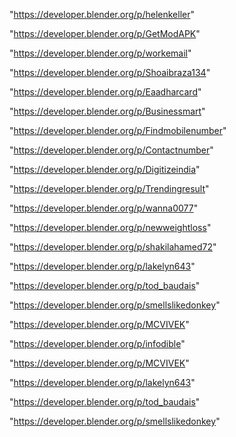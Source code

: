 "https://developer.blender.org/p/helenkeller"

"https://developer.blender.org/p/GetModAPK"

"https://developer.blender.org/p/workemail"

"https://developer.blender.org/p/Shoaibraza134"

"https://developer.blender.org/p/Eaadharcard"

"https://developer.blender.org/p/Businessmart"

"https://developer.blender.org/p/Findmobilenumber"

"https://developer.blender.org/p/Contactnumber"

"https://developer.blender.org/p/Digitizeindia"

"https://developer.blender.org/p/Trendingresult"

"https://developer.blender.org/p/wanna0077"

"https://developer.blender.org/p/newweightloss"

"https://developer.blender.org/p/shakilahamed72"

"https://developer.blender.org/p/lakelyn643"

"https://developer.blender.org/p/tod_baudais"

"https://developer.blender.org/p/smellslikedonkey"

"https://developer.blender.org/p/MCVIVEK"

 
"https://developer.blender.org/p/infodible"


"https://developer.blender.org/p/MCVIVEK"


"https://developer.blender.org/p/lakelyn643"


"https://developer.blender.org/p/tod_baudais"


"https://developer.blender.org/p/smellslikedonkey"


 

